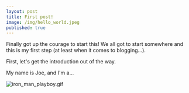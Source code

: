 ```yaml
---
layout: post
title: First post!
image: /img/hello_world.jpeg
published: true
---
```

Finally got up the courage to start this! We all got to start somewhere and this is my first step (at least when it comes to blogging...). 

First, let's get the introduction out of the way. 

My name is Joe, and I'm a...

![iron_man_playboy.gif](/img/iron_man_playboy.gif)



